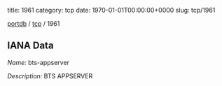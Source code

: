 title: 1961
category: tcp
date: 1970-01-01T00:00:00+0000
slug: tcp/1961

[portdb](/) / [tcp](/category/tcp.html) / 1961


## IANA Data

_Name:_ bts-appserver

_Description:_ BTS APPSERVER

